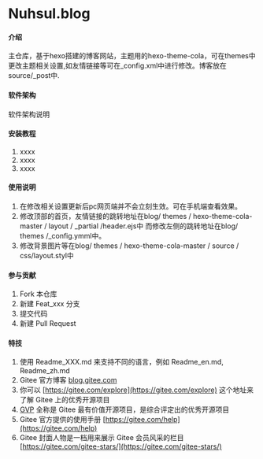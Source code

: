 # Nuhsul.blog

#### 介绍
主仓库，基于hexo搭建的博客网站，主题用的hexo-theme-cola，可在themes中更改主题相关设置,如友情链接等可在_config.xml中进行修改。博客放在source/_post中.

#### 软件架构
软件架构说明


#### 安装教程

1.  xxxx
2.  xxxx
3.  xxxx

#### 使用说明

1.  在修改相关设置更新后pc网页端并不会立刻生效。可在手机端查看效果。
2.  修改顶部的首页，友情链接的跳转地址在blog/ themes / hexo-theme-cola-master / layout / _partial /header.ejs中
而修改左侧的跳转地址在blog/ themes /_config.ymml中。
3.  修改背景图片等在blog/ themes / hexo-theme-cola-master / source / css/layout.styl中

#### 参与贡献

1.  Fork 本仓库
2.  新建 Feat_xxx 分支
3.  提交代码
4.  新建 Pull Request


#### 特技

1.  使用 Readme\_XXX.md 来支持不同的语言，例如 Readme\_en.md, Readme\_zh.md
2.  Gitee 官方博客 [blog.gitee.com](https://blog.gitee.com)
3.  你可以 [https://gitee.com/explore](https://gitee.com/explore) 这个地址来了解 Gitee 上的优秀开源项目
4.  [GVP](https://gitee.com/gvp) 全称是 Gitee 最有价值开源项目，是综合评定出的优秀开源项目
5.  Gitee 官方提供的使用手册 [https://gitee.com/help](https://gitee.com/help)
6.  Gitee 封面人物是一档用来展示 Gitee 会员风采的栏目 [https://gitee.com/gitee-stars/](https://gitee.com/gitee-stars/)
